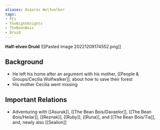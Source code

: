 ```yaml
---
aliases: Avaaros Wolfwalker
tags: 
- PCs
- TheNightKnights
- TheBeanBois
- Druid
---
```

**Half-elven Druid**
![[Pasted image 20221209174552.png]]

## Background

* He left his home after an argument with his mother, [[People & Groups/Cecilia Wolfwalker]], about how to save their forest
* His mother Cecilia went missing


## Important Relations

* Adventuring with [[Asurak]], [[The Bean Bois/Davaelor]], [[The Bean Bois/Heilar]], [[Reznak]], [[Ruby]], [[Runa]], and [[The Bean Bois/Tia]], and, newly also [[Sealion]]


